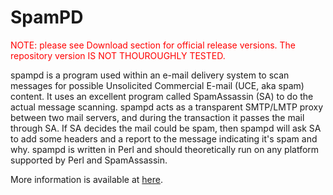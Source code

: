 # SpamPD

<span style="color: red">NOTE: please see Download section for official release versions.  The repository version IS NOT THOUROUGHLY TESTED.</span>

spampd is a program used within an e-mail delivery system to scan messages for possible Unsolicited Commercial E-mail (UCE, aka spam) content. 
It uses an excellent program called SpamAssassin (SA) to do the actual message scanning. spampd acts as a transparent SMTP/LMTP proxy between 
two mail servers, and during the transaction it passes the mail through SA. If SA decides the mail could be spam, then spampd will ask SA to 
add some headers and a report to the message indicating it's spam and why. spampd is written in Perl and should theoretically run on any 
platform supported by Perl and SpamAssassin.

More information is available at <a href="http://www.worlddesign.com/index.cfm/page/rd/mta/spampd.htm">here</a>.

